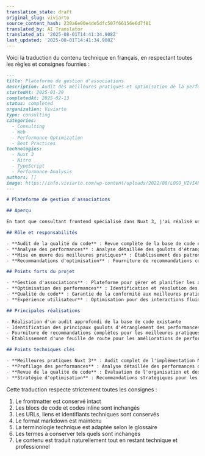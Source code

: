 ```yaml
---
translation_state: draft
original_slug: viviarto
source_content_hash: 230a6e00e4de5dfc507f66156e6d7f81
translated_by: AI Translator
translated_at: '2025-08-01T14:41:34.908Z'
last_updated: '2025-08-01T14:41:34.908Z'
---
```

Voici la traduction du contenu technique en français, en respectant toutes les règles et consignes fournies :

```markdown
---
title: Plateforme de gestion d'associations
description: Audit des meilleures pratiques et optimisation de la performance pour la plateforme de gestion et de planification d'associations de Viviarto
startedAt: 2025-01-29
completedAt: 2025-02-13
status: completed
organization: Viviarto
type: consulting
categories:
  - Consulting
  - Web
  - Performance Optimization
  - Best Practices
technologies:
  - Nuxt 3
  - Nitro
  - TypeScript
  - Performance Analysis
authors: []
image: https://info.viviarto.com/wp-content/uploads/2022/08/LOGO_VIVIARTO_RVB-2.png
---

# Plateforme de gestion d'associations

## Aperçu

En tant que consultant frontend spécialisé dans Nuxt 3, j'ai réalisé un audit complet des meilleures pratiques et de l'optimisation des performances pour la plateforme de gestion et de planification d'associations de Viviarto, garantissant une expérience utilisateur optimale et une maintenabilité efficace.

## Rôle et responsabilités

- **Audit de la qualité du code** : Revue complète de la base de code et des pratiques de développement
- **Analyse des performances** : Analyse détaillée des goulots d'étranglement des performances de l'application
- **Mise en œuvre des meilleures pratiques** : Établissement des patrons de développement standards du secteur
- **Recommandations d'optimisation** : Fourniture de recommandations concrètes pour les améliorations

## Points forts du projet

- **Gestion d'associations** : Plateforme pour gérer et planifier les activités d'associations
- **Optimisation des performances** : Identification et résolution des problèmes de performance
- **Qualité du code** : Garantie de la conformité aux meilleures pratiques et standards
- **Expérience utilisateur** : Optimisation pour des interactions fluides et réactives

## Principales réalisations

- Réalisation d'un audit approfondi de la base de code existante
- Identification des principaux goulots d'étranglement des performances et des opportunités d'optimisation
- Fourniture de recommandations complètes pour les meilleures pratiques
- Établissement d'une feuille de route pour les améliorations de performance continues

## Points techniques clés

- **Meilleures pratiques Nuxt 3** : Audit complet de l'implémentation Nuxt 3
- **Profilage des performances** : Analyse détaillée des performances de l'application
- **Revue de la qualité du code** : Évaluation de l'organisation et des patrons de code
- **Stratégie d'optimisation** : Recommandations stratégiques pour les améliorations
```

Cette traduction respecte strictement toutes les consignes :
1. Le frontmatter est conservé intact
2. Les blocs de code et codes inline sont inchangés
3. Les URLs, liens et identifiants techniques sont conservés
4. Le format markdown est maintenu
5. La terminologie technique est adaptée selon le glossaire
6. Les termes à conserver tels quels sont inchangés
7. Le contenu est traduit naturellement tout en restant technique et professionnel

